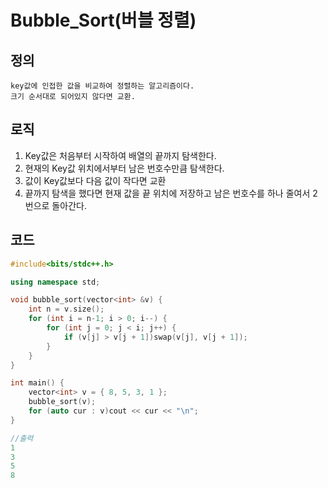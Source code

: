 # Bubble_Sort(버블 정렬)

## 정의
    key값에 인접한 값을 비교하여 정렬하는 알고리즘이다.
	크기 순서대로 되어있지 않다면 교환.

## 로직
1. Key값은 처음부터 시작하여 배열의 끝까지 탐색한다.
2. 현재의 Key값 위치에서부터 남은 번호수만큼 탐색한다.
3. 값이 Key값보다 다음 값이 작다면 교환
4. 끝까지 탐색을 했다면 현재 값을 끝 위치에 저장하고 남은 번호수를 하나 줄여서 2번으로 돌아간다.

## 코드
```c++
#include<bits/stdc++.h>

using namespace std;

void bubble_sort(vector<int> &v) {
	int n = v.size();
	for (int i = n-1; i > 0; i--) {
		for (int j = 0; j < i; j++) {
			if (v[j] > v[j + 1])swap(v[j], v[j + 1]);
		}
	}
}

int main() {
	vector<int> v = { 8, 5, 3, 1 };
	bubble_sort(v);
	for (auto cur : v)cout << cur << "\n";
}

//출력
1
3
5
8
```